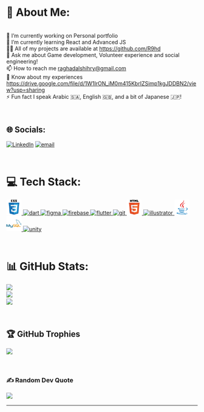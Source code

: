 # 💫 About Me:
<br>    🔭 I’m currently working on Personal portfolio<br>    🌱 I’m currently learning React and Advanced JS<br>    👨‍💻 All of my projects are available at https://github.com/R9hd<br>    💬 Ask me about Game development, Volunteer experience and social engineering!<br>    📫 How to reach me raghadalshihry@gmail.com<br>    📄 Know about my experiences https://drive.google.com/file/d/1W1IrON_iM0m415KbrIZSimp1kgJDDBN2/view?usp=sharing<br>    ⚡ Fun fact I speak Arabic 🇸🇦, English 🇬🇧, and a bit of Japanese 🇯🇵!<br>

<br>

## 🌐 Socials:
[![LinkedIn](https://img.shields.io/badge/LinkedIn-%230077B5.svg?logo=linkedin&logoColor=white)](https://linkedin.com/in/raghad-alshihry-7583532a3) [![email](https://img.shields.io/badge/Email-D14836?logo=gmail&logoColor=white)](mailto:raghadalshihry@gmail.com) 

<br>

# 💻 Tech Stack:
<p align="left"> <a href="https://www.w3schools.com/css/" target="_blank" rel="noreferrer"> <img src="https://raw.githubusercontent.com/devicons/devicon/master/icons/css3/css3-original-wordmark.svg" alt="css3" width="40" height="40"/> </a> <a href="https://dart.dev" target="_blank" rel="noreferrer"> <img src="https://www.vectorlogo.zone/logos/dartlang/dartlang-icon.svg" alt="dart" width="40" height="40"/> </a> <a href="https://www.figma.com/" target="_blank" rel="noreferrer"> <img src="https://www.vectorlogo.zone/logos/figma/figma-icon.svg" alt="figma" width="40" height="40"/> </a> <a href="https://firebase.google.com/" target="_blank" rel="noreferrer"> <img src="https://www.vectorlogo.zone/logos/firebase/firebase-icon.svg" alt="firebase" width="40" height="40"/> </a> <a href="https://flutter.dev" target="_blank" rel="noreferrer"> <img src="https://www.vectorlogo.zone/logos/flutterio/flutterio-icon.svg" alt="flutter" width="40" height="40"/> </a> <a href="https://git-scm.com/" target="_blank" rel="noreferrer"> <img src="https://www.vectorlogo.zone/logos/git-scm/git-scm-icon.svg" alt="git" width="40" height="40"/> </a> <a href="https://www.w3.org/html/" target="_blank" rel="noreferrer"> <img src="https://raw.githubusercontent.com/devicons/devicon/master/icons/html5/html5-original-wordmark.svg" alt="html5" width="40" height="40"/> </a> <a href="https://www.adobe.com/in/products/illustrator.html" target="_blank" rel="noreferrer"> <img src="https://www.vectorlogo.zone/logos/adobe_illustrator/adobe_illustrator-icon.svg" alt="illustrator" width="40" height="40"/> </a> <a href="https://www.java.com" target="_blank" rel="noreferrer"> <img src="https://raw.githubusercontent.com/devicons/devicon/master/icons/java/java-original.svg" alt="java" width="40" height="40"/> </a> <a href="https://www.mysql.com/" target="_blank" rel="noreferrer"> <img src="https://raw.githubusercontent.com/devicons/devicon/master/icons/mysql/mysql-original-wordmark.svg" alt="mysql" width="40" height="40"/> </a> <a href="https://unity.com/" target="_blank" rel="noreferrer"> <img src="https://www.vectorlogo.zone/logos/unity3d/unity3d-icon.svg" alt="unity" width="40" height="40"/> </a> </p>

<br>

# 📊 GitHub Stats:
![](https://github-readme-stats.vercel.app/api?username=r9hd&theme=rose_pine&hide_border=false&include_all_commits=false&count_private=false)<br/>
![](https://nirzak-streak-stats.vercel.app/?user=r9hd&theme=rose_pine&hide_border=false)<br/>
![](https://github-readme-stats.vercel.app/api/top-langs/?username=r9hd&theme=rose_pine&hide_border=false&include_all_commits=false&count_private=false&layout=compact)

<br>

## 🏆 GitHub Trophies
![](https://github-profile-trophy.vercel.app/?username=r9hd&theme=rose_pine&no-frame=true&no-bg=true&margin-w=4)

<br>

### ✍️ Random Dev Quote
![](https://quotes-github-readme.vercel.app/api?type=horizontal&theme=radical)

---
